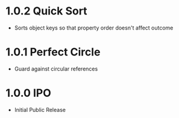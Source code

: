 # 1.0.2 Quick Sort

- Sorts object keys so that property order doesn't affect outcome

# 1.0.1 Perfect Circle

- Guard against circular references

# 1.0.0 IPO

- Initial Public Release
